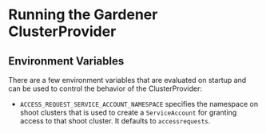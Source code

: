 # Running the Gardener ClusterProvider

## Environment Variables

There are a few environment variables that are evaluated on startup and can be used to control the behavior of the ClusterProvider:

- `ACCESS_REQUEST_SERVICE_ACCOUNT_NAMESPACE` specifies the namespace on shoot clusters that is used to create a `ServiceAccount` for granting access to that shoot cluster. It defaults to `accessrequests`.
